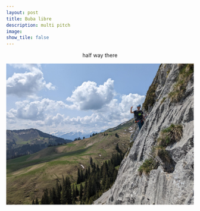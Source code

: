 ```yaml
---
layout: post
title: Buba libre
description: multi pitch 
image:
show_tile: false 
---
```


<center> half way there </center>

![](../assets/images/climbing/bubalibre/signal-2023-05-29-16-43-01-866.jpg)
